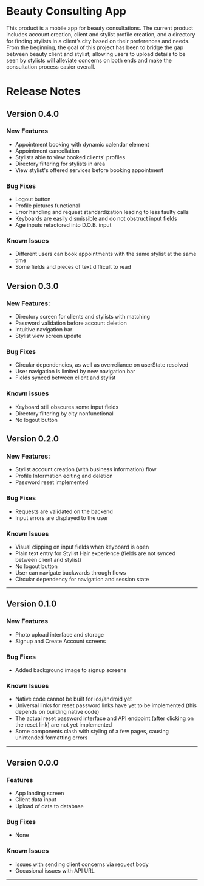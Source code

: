 # Beauty Consulting App

This product is a mobile app for beauty consultations. The current product includes account creation, client and stylist profile creation, and a directory for finding stylists in a client’s city based on their preferences and needs. From the beginning, the goal of this project has been to bridge the gap between beauty client and stylist; allowing users to upload details to be seen by stylists will alleviate concerns on both ends and make the consultation process easier overall.

# Release Notes

## Version 0.4.0

### New Features

-   Appointment booking with dynamic calendar element
-   Appointment cancellation
-   Stylists able to view booked clients' profiles
-   Directory filtering for stylists in area
-   View stylist's offered services before booking appointment

### Bug Fixes

-   Logout button
-   Profile pictures functional
-   Error handling and request standardization leading to less faulty calls
-   Keyboards are easily dismissible and do not obstruct input fields
-   Age inputs refactored into D.O.B. input

### Known Issues

-   Different users can book appointments with the same stylist at the same time
-   Some fields and pieces of text difficult to read

## Version 0.3.0

### New Features:

-   Directory screen for clients and stylists with matching
-   Password validation before account deletion
-   Intuitive navigation bar
-   Stylist view screen update

### Bug Fixes

-   Circular dependencies, as well as overreliance on userState resolved
-   User navigation is limited by new navigation bar
-   Fields synced between client and stylist

### Known issues

-   Keyboard still obscures some input fields
-   Directory filtering by city nonfunctional
-   No logout button

## Version 0.2.0

### New Features:

-   Stylist account creation (with business information) flow
-   Profile Information editing and deletion
-   Password reset implemented

### Bug Fixes

-   Requests are validated on the backend
-   Input errors are displayed to the user

### Known Issues

-   Visual clipping on input fields when keyboard is open
-   Plain text entry for Stylist Hair experience (fields are not synced between client and stylist)
-   No logout button
-   User can navigate backwards through flows
-   Circular dependency for navigation and session state

---

## Version 0.1.0

### New Features

-   Photo upload interface and storage
-   Signup and Create Account screens

### Bug Fixes

-   Added background image to signup screens

### Known Issues

-   Native code cannot be built for ios/android yet
-   Universal links for reset password links have yet to be implemented (this depends on building native code)
-   The actual reset password interface and API endpoint (after clicking on the reset link) are not yet implemented
-   Some components clash with styling of a few pages, causing unintended formatting errors

---

## Version 0.0.0

### Features

-   App landing screen
-   Client data input
-   Upload of data to database

### Bug Fixes

-   None

### Known Issues

-   Issues with sending client concerns via request body
-   Occasional issues with API URL

---
